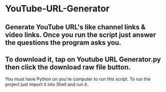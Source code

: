 # YouTube-URL-Generator
Generate YouTube URL's like channel links & video links. Once you run the script just answer the questions the program asks you.
------------------------------------------------------------------------------------------------
To download it, tap on Youtube URL Generator.py then click the download raw file button.
------------------------------------------------------------------------------------------------
You must have Python on you're computer to run this script.
To run the project just import it into Shell and run it.

